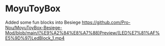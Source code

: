 # MoyuToyBox  
Added some fun blocks into Besiege
https://github.com/Pro-Nou/MoyuToyBox-Besiege-Mod/blob/main/(%E9%A2%84%E8%A7%88)Preview/(LED%E7%81%AF%E5%9D%97)LedBlock_1.mp4
